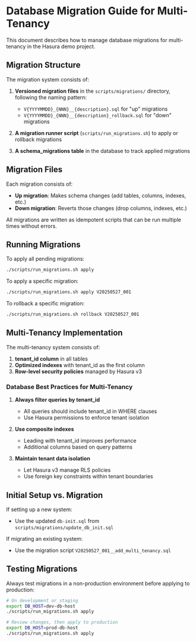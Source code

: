 # Database Migration Guide for Multi-Tenancy

This document describes how to manage database migrations for multi-tenancy in the Hasura demo project.

## Migration Structure

The migration system consists of:

1. **Versioned migration files** in the `scripts/migrations/` directory, following the naming pattern:
   - `V{YYYYMMDD}_{NNN}__{description}.sql` for "up" migrations
   - `V{YYYYMMDD}_{NNN}__{description}_rollback.sql` for "down" migrations

2. **A migration runner script** (`scripts/run_migrations.sh`) to apply or rollback migrations

3. **A schema_migrations table** in the database to track applied migrations

## Migration Files

Each migration consists of:

- **Up migration**: Makes schema changes (add tables, columns, indexes, etc.)
- **Down migration**: Reverts those changes (drop columns, indexes, etc.)

All migrations are written as idempotent scripts that can be run multiple times without errors.

## Running Migrations

To apply all pending migrations:

```bash
./scripts/run_migrations.sh apply
```

To apply a specific migration:

```bash
./scripts/run_migrations.sh apply V20250527_001
```

To rollback a specific migration:

```bash
./scripts/run_migrations.sh rollback V20250527_001
```

## Multi-Tenancy Implementation

The multi-tenancy system consists of:

1. **tenant_id column** in all tables
2. **Optimized indexes** with tenant_id as the first column
3. **Row-level security policies** managed by Hasura v3

### Database Best Practices for Multi-Tenancy

1. **Always filter queries by tenant_id**
   - All queries should include tenant_id in WHERE clauses
   - Use Hasura permissions to enforce tenant isolation

2. **Use composite indexes**
   - Leading with tenant_id improves performance
   - Additional columns based on query patterns

3. **Maintain tenant data isolation**
   - Let Hasura v3 manage RLS policies
   - Use foreign key constraints within tenant boundaries

## Initial Setup vs. Migration

If setting up a new system:
- Use the updated `db-init.sql` from `scripts/migrations/update_db_init.sql`

If migrating an existing system:
- Use the migration script `V20250527_001__add_multi_tenancy.sql`

## Testing Migrations

Always test migrations in a non-production environment before applying to production:

```bash
# On development or staging
export DB_HOST=dev-db-host
./scripts/run_migrations.sh apply

# Review changes, then apply to production
export DB_HOST=prod-db-host
./scripts/run_migrations.sh apply
```
